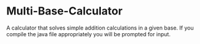 # Multi-Base-Calculator
A calculator that solves simple addition calculations in a given base.
If you compile the java file appropriately you will be prompted for input.
